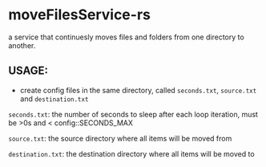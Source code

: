 # moveFilesService-rs
a service that continuesly moves files and folders from one directory to another.

## USAGE:
- create config files in the same directory, called `seconds.txt`, `source.txt` and `destination.txt`

`seconds.txt`: the number of seconds to sleep after each loop iteration, must be >0s and < config::SECONDS_MAX

`source.txt`: the source directory where all items will be moved from

`destination.txt`: the destination directory where all items will be moved to


